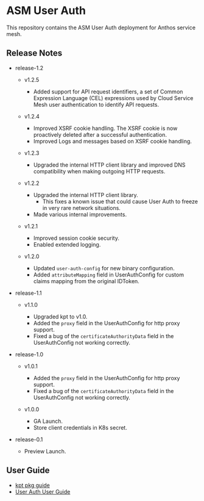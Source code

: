 # ASM User Auth

This repository contains the ASM User Auth deployment for Anthos service mesh.

## Release Notes

*   release-1.2

    + v1.2.5

        - Added support for API request identifiers, a set of Common Expression Language (CEL) expressions used by Cloud Service Mesh user authentication to    identify API requests.
   
    + v1.2.4

        - Improved XSRF cookie handling. The XSRF cookie is now proactively deleted after a successful authentication.
        - Improved Logs and messages based on XSRF cookie handling.

    +   v1.2.3

        - Upgraded the internal HTTP client library and improved DNS compatibility when making outgoing HTTP requests.

    +   v1.2.2

        -   Upgraded the internal HTTP client library.
            -   This fixes a known issue that could cause User Auth to freeze in very rare network situations.
        -   Made various internal improvements.

    +   v1.2.1

        -   Improved session cookie security.
        -   Enabled extended logging.

    +   v1.2.0

        -   Updated `user-auth-config` for new binary configuration.
        -   Added `attributeMapping` field in UserAuthConfig for custom claims
            mapping from the original IDToken.

*   release-1.1

    +   v1.1.0

        -   Upgraded kpt to v1.0.
        -   Added the `proxy` field in the UserAuthConfig for http proxy
            support.
        -   Fixed a bug of the `certificateAuthorityData` field in the
            UserAuthConfig not working correctly.

*   release-1.0

    +   v1.0.1

        -   Added the `proxy` field in the UserAuthConfig for http proxy
            support.
        -   Fixed a bug of the `certificateAuthorityData` field in the
            UserAuthConfig not working correctly.

    +   v1.0.0

        -   GA Launch.
        -   Store client credentials in K8s secret.

*   release-0.1

    -   Preview Launch.

## User Guide

* [kpt pkg guide](./pkg/README.md)
* [User Auth User Guide](https://cloud.google.com/service-mesh/docs/security/end-user-auth)
